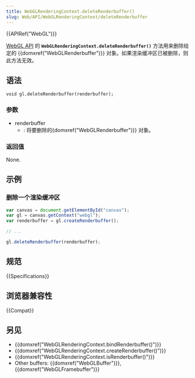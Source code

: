 ```yaml
---
title: WebGLRenderingContext.deleteRenderbuffer()
slug: Web/API/WebGLRenderingContext/deleteRenderbuffer
---
```


{{APIRef("WebGL")}}

[WebGL API](/zh-CN/docs/Web/API/WebGL_API) 的 **`WebGLRenderingContext.deleteRenderbuffer()`** 方法用来删除给定的 {{domxref("WebGLRenderbuffer")}} 对象。如果渲染缓冲区已被删除，则此方法无效。

## 语法

```plain
void gl.deleteRenderbuffer(renderbuffer);
```

### 参数

- renderbuffer
  - : 将要删除的{domxref("WebGLRenderbuffer")}} 对象。

### 返回值

None.

## 示例

### 删除一个渲染缓冲区

```js
var canvas = document.getElementById("canvas");
var gl = canvas.getContext("webgl");
var renderbuffer = gl.createRenderbuffer();

// ...

gl.deleteRenderbuffer(renderbuffer);
```

## 规范

{{Specifications}}

## 浏览器兼容性

{{Compat}}

## 另见

- {{domxref("WebGLRenderingContext.bindRenderbuffer()")}}
- {{domxref("WebGLRenderingContext.createRenderbuffer()")}}
- {{domxref("WebGLRenderingContext.isRenderbuffer()")}}
- Other buffers: {{domxref("WebGLBuffer")}}, {{domxref("WebGLFramebuffer")}}
